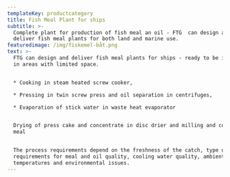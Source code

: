 ```yaml
---
templateKey: productcategory
title: Fish Meal Plant for ships
subtitle: >-
  Complete plant for production of fish meal an oil - FTG  can design and
  deliver fish meal plants for both land and marine use.
featuredimage: /img/fiskemel-båt.png
text: >-
  FTG can design and deliver fish meal plants for ships - ready to be installed
  in areas with limited space. 


  * Cooking in steam heated screw cooker,

  * Pressing in twin screw press and oil separation in centrifuges,

  * Evaporation of stick water in waste heat evaporator


  Drying of press cake and concentrate in disc drier and milling and cooling of
  meal


  The process requirements depend on the freshness of the catch, type of fish,
  requirements for meal and oil quality, cooling water quality, ambient
  temperatures and environmental issues.
---
```


